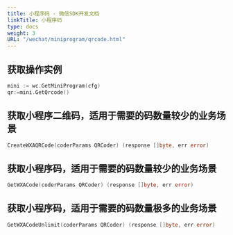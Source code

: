 ```yaml
---
title: 小程序码 - 微信SDK开发文档
linkTitle: 小程序码
type: docs
weight: 3
URL: "/wechat/miniprogram/qrcode.html"
---
```


## 获取操作实例
```go
mini := wc.GetMiniProgram(cfg)
qr:=mini.GetQrcode()
```

## 获取小程序二维码，适用于需要的码数量较少的业务场景
```go
CreateWXAQRCode(coderParams QRCoder) (response []byte, err error)
```
## 获取小程序码，适用于需要的码数量较少的业务场景
```go
GetWXACode(coderParams QRCoder) (response []byte, err error)
```
## 获取小程序码，适用于需要的码数量极多的业务场景
```go
GetWXACodeUnlimit(coderParams QRCoder) (response []byte, err error)
```